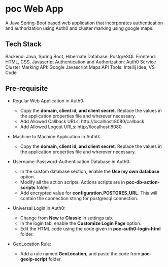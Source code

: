 # poc Web App

A Java Spring-Boot based web application that incorporates authentication and authorization using Auth0 and cluster marking using google maps.

## Tech Stack

Backend: Java, Spring Boot, Hibernate
Database: PostgreSQL
Frontend: HTML, CSS, Javascript
Authentication and Authorization: Auth0 Service
Cluster Marking API: Google Javascript Maps API
Tools: Intellij Idea, VS-Code

## Pre-requisite

- Regular Web Application in Auth0:

    - Copy the **domain, client id, and client secret**. Replace the values in the application.properties file and wherever necessary.
    - Add Allowed Callback URLs: http://localhost:8080/callback
    - Add Allowed Logout URLs: http://localhost:8080

- Machine to Machine Application in Auth0:

    - Copy the **domain, client id, and client secret**. Replace the values in the application.properties file and wherever necessary.

- Username-Password-Authentication Database in Auth0:

    - In the custom database section, enable the **Use my own database** option.
    - Modify all the action scripts. Actions scripts are in **poc-db-action-scripts** folder.
    - Add encrypted value for **configuration.POSTGRES_URL**. This will contain the connection string for postgresql connection.

- Universal Login in Auth0:

    - Change from **New** to **Classic** in settings tab.
    - In the login tab, enable the **Customize Login Page** option.
    - Edit the HTML code using the code given in **poc-auth0-login-html** folder.

- GeoLocation Rule:

    - Add a rule named **GeoLocation**, and paste the code from **poc-geoip-script** folder.
